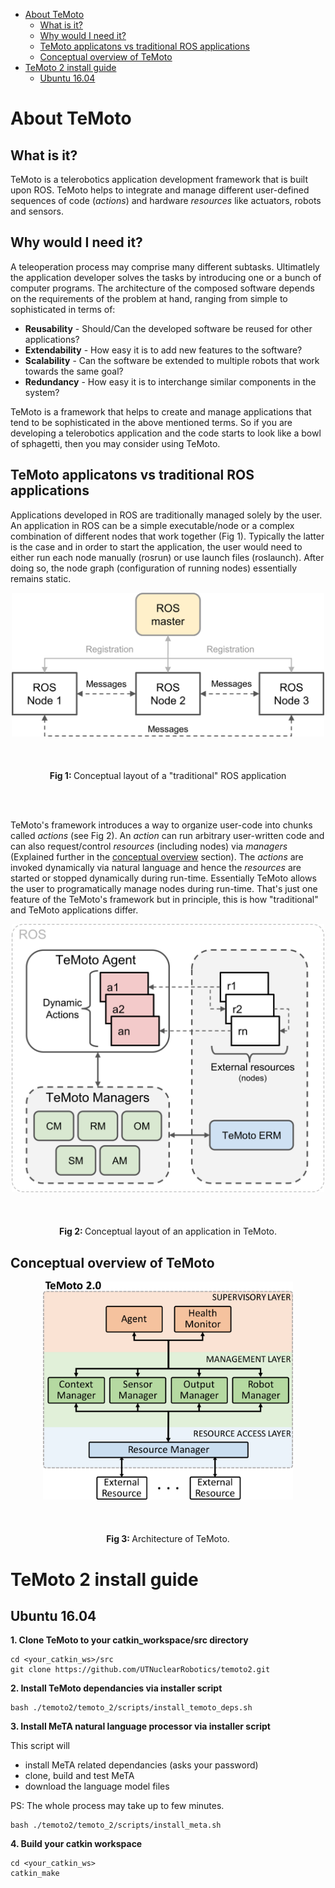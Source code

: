 


* [About TeMoto](#About-TeMoto)
  * [What is it?](#What-is-it?)
  * [Why would I need it?](#Why-would-I-need-it?)
  * [TeMoto applicatons vs traditional ROS applications](#TeMoto-applicatons-vs-traditional-ROS-applications)
  * [Conceptual overview of TeMoto](#Conceptual-overview-of-TeMoto)
* [TeMoto 2 install guide](#TeMoto-2-install-guide)
  * [Ubuntu 16.04](#Ubuntu-16.04)

# About TeMoto

## What is it? ##
TeMoto is a telerobotics application development framework that is built upon ROS. TeMoto helps to integrate and manage different user-defined sequences of code (*actions*) and hardware *resources* like actuators, robots and sensors. 

## Why would I need it? ##
A teleoperation process may comprise many different subtasks. Ultimatlely the application developer solves the tasks by introducing one or a bunch of computer programs. The architecture of the composed software depends on the requirements of the problem at hand, ranging from simple to sophisticated in terms of:
* **Reusability** - Should/Can the developed software be reused for other applications?
* **Extendability** - How easy it is to add new features to the software?
* **Scalability** - Can the software be extended to multiple robots that work towards the same goal?
* **Redundancy** - How easy it is to interchange similar components in the system?

TeMoto is a framework that helps to create and manage applications that tend to be sophisticated in the above mentioned terms. So if you are developing a telerobotics application and the code starts to look like a bowl of sphagetti, then you may consider using TeMoto.

## TeMoto applicatons vs traditional ROS applications ##

Applications developed in ROS are traditionally managed solely by the user. An application in ROS can be a simple executable/node or a complex combination of different nodes that work together (Fig 1). Typically the latter is the case and in order to start the application, the user would need to either run each node manually (rosrun) or use launch files (roslaunch). After doing so, the node graph (configuration of running nodes) essentially remains static.

<p align="center" >
  <img width="500" src="doc/images/ros.png">
  <br></br> <br></br>
  <b> Fig 1: </b> Conceptual layout of a "traditional" ROS application 
</p>

<br></br>

TeMoto's framework introduces a way to organize user-code into chunks called *actions* (see Fig 2). An *action* can run arbitrary user-written code and can also request/control *resources* (including nodes) via *managers* (Explained further in the [conceptual overview](#Conceptual-overview-of-TeMoto) section). The *actions* are invoked dynamically via natural language and hence the *resources* are started or stopped dynamically during run-time. Essentially TeMoto allows the user to programatically manage nodes during run-time. That's just one feature of the TeMoto's framework but in principle, this is how "traditional" and TeMoto applications differ.

<p align="center" >
  <img width="500" src="doc/images/temoto.png">
  <br></br> <br></br>
  <b> Fig 2: </b> Conceptual layout of an application in TeMoto. 
</p>

## Conceptual overview of TeMoto ##

<p align="center" >
  <img width="400" src="doc/images/temoto_architecture.png">
  <br></br> <br></br>
  <b> Fig 3: </b> Architecture of TeMoto. 
</p>




# TeMoto 2 install guide

## Ubuntu 16.04
**1. Clone TeMoto to your catkin_workspace/src directory**
```
cd <your_catkin_ws>/src
git clone https://github.com/UTNuclearRobotics/temoto2.git
```

**2. Install TeMoto dependancies via installer script**
```
bash ./temoto2/temoto_2/scripts/install_temoto_deps.sh
```

**3. Install MeTA natural language processor via installer script**

This script will 
* install MeTA related dependancies (asks your password)
* clone, build and test MeTA
* download the language model files

PS: The whole process may take up to few minutes.
```
bash ./temoto2/temoto_2/scripts/install_meta.sh
```

**4. Build your catkin workspace**
```
cd <your_catkin_ws>
catkin_make
```
